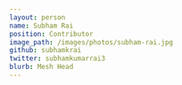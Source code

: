 ```yaml
---
layout: person
name: Subham Rai
position: Contributor
image_path: /images/photos/subham-rai.jpg
github: subhamkrai
twitter: subhamkumarrai3
blurb: Mesh Head
---
```

